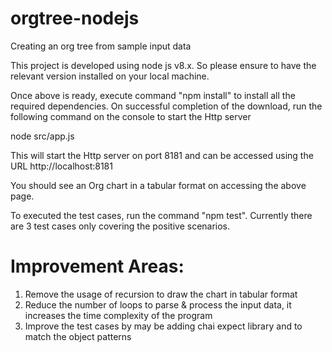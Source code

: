 # orgtree-nodejs
Creating an org tree from sample input data

This project is developed using node js v8.x. So please ensure to have the relevant version installed on your local machine.

Once above is ready, execute command "npm install" to install all the required dependencies. On successful completion of the download, run the following command on the console to start the Http server

node src/app.js

This will start the Http server on port 8181 and can be accessed using the URL http://localhost:8181

You should see an Org chart in a tabular format on accessing the above page.

To executed the test cases, run the command "npm test". Currently there are 3 test cases only covering the positive scenarios.

# Improvement Areas:
1) Remove the usage of recursion to draw the chart in tabular format
2) Reduce the number of loops to parse & process the input data, it increases the time complexity of the program
3) Improve the test cases by may be adding chai expect library and to match the object patterns
